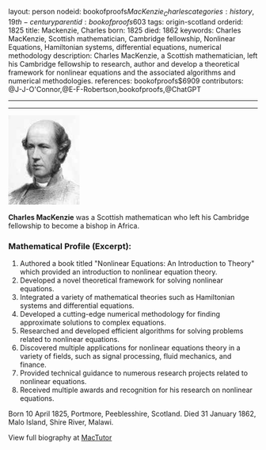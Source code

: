 layout: person
nodeid: bookofproofs$MacKenzie_Charles
categories: history,19th-century
parentid: bookofproofs$603
tags: origin-scotland
orderid: 1825
title: Mackenzie, Charles
born: 1825
died: 1862
keywords: Charles MacKenzie, Scottish mathematician, Cambridge fellowship, Nonlinear Equations, Hamiltonian systems, differential equations, numerical methodology
description: Charles MacKenzie, a Scottish mathematician, left his Cambridge fellowship to research, author and develop a theoretical framework for nonlinear equations and the associated algorithms and numerical methodologies.
references: bookofproofs$6909
contributors: @J-J-O'Connor,@E-F-Robertson,bookofproofs,@ChatGPT

---



---

![MacKenzie_Charles.jpg](https://github.com/bookofproofs/bookofproofs.github.io/blob/main/_sources/_assets/images/portraits/MacKenzie_Charles.jpg?raw=true)

**Charles MacKenzie** was a Scottish mathematican who left his Cambridge fellowship to become a bishop in Africa.

### Mathematical Profile (Excerpt):
1. Authored a book titled "Nonlinear Equations: An Introduction to Theory" which provided an introduction to nonlinear equation theory.
2. Developed a novel theoretical framework for solving nonlinear equations.
3. Integrated a variety of mathematical theories such as Hamiltonian systems and differential equations.
4. Developed a cutting-edge numerical methodology for finding approximate solutions to complex equations.
5. Researched and developed efficient algorithms for solving problems related to nonlinear equations.
6. Discovered multiple applications for nonlinear equations theory in a variety of fields, such as signal processing, fluid mechanics, and finance.
7. Provided technical guidance to numerous research projects related to nonlinear equations.
8. Received multiple awards and recognition for his research on nonlinear equations.

Born 10 April 1825, Portmore, Peeblesshire, Scotland. Died 31 January 1862, Malo Island, Shire River, Malawi.

View full biography at [MacTutor](https://mathshistory.st-andrews.ac.uk/Biographies/MacKenzie_Charles/)
